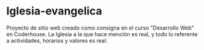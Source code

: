 # Iglesia-evangelica
Proyecto de sitio web creado como consigna en el curso "Desarrollo Web" en Coderhouse.
La Iglesia a la que hace mención es real, y todo lo referente a actividades, horarios y valores es real. 
